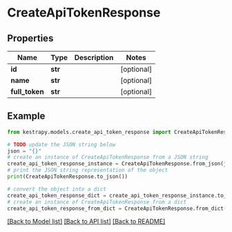 # CreateApiTokenResponse


## Properties

Name | Type | Description | Notes
------------ | ------------- | ------------- | -------------
**id** | **str** |  | [optional] 
**name** | **str** |  | [optional] 
**full_token** | **str** |  | [optional] 

## Example

```python
from kestrapy.models.create_api_token_response import CreateApiTokenResponse

# TODO update the JSON string below
json = "{}"
# create an instance of CreateApiTokenResponse from a JSON string
create_api_token_response_instance = CreateApiTokenResponse.from_json(json)
# print the JSON string representation of the object
print(CreateApiTokenResponse.to_json())

# convert the object into a dict
create_api_token_response_dict = create_api_token_response_instance.to_dict()
# create an instance of CreateApiTokenResponse from a dict
create_api_token_response_from_dict = CreateApiTokenResponse.from_dict(create_api_token_response_dict)
```
[[Back to Model list]](../README.md#documentation-for-models) [[Back to API list]](../README.md#documentation-for-api-endpoints) [[Back to README]](../README.md)


